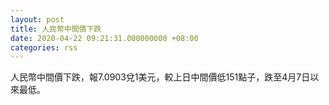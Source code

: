 ```yaml
---
layout: post
title: 人民幣中間價下跌
date: 2020-04-22 09:21:31.000000000 +08:00
categories: rss
---
```


人民幣中間價下跌，報7.0903兌1美元，較上日中間價低151點子，跌至4月7日以來最低。
